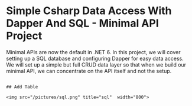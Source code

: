 # Simple Csharp Data Access With Dapper And SQL - Minimal API Project

Minimal APIs are now the default in .NET 6. In this project, we will cover setting up a SQL database and configuring Dapper for easy data access. We will set up a simple but full CRUD data layer so that when we build our minimal API, we can concentrate on the API itself and not the setup. 
```

## Add Table

<img src="/pictures/sql.png" title="sql"  width="800">
